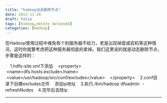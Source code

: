 ```yaml
---
title: "hadoop动态删除节点"
date: 2013-11-20
draft: false
tags: [hadoop,delete datanode]
categories: [Hadoop]
---
```


在Hadoop使用过程中难免有个别服务器不给力，老是出现掉盘或宕机等这种情况，这时你就要考虑把这种服务器彻底的拿掉。我们这里说的就是动态删除节点，步骤是这样的：

    1.hdfs-site.xml下添加    &lt;property&gt;          &lt;name&gt;dfs.hosts.exclude&lt;/name&gt;          &lt;value&gt;/usr/hadoop/src/conf/excludes&lt;/value&gt;    &lt;/property&gt;    2.conf目录下创建excludes文件    添加ip地址    3.执行./bin/hadoop dfsadmin  -refreshNodes    4.完毕后去除ip
 
- - -
 